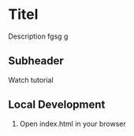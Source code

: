 # Titel

Description fgsg g

## Subheader


Watch tutorial

## Local Development
1. Open index.html in your browser 